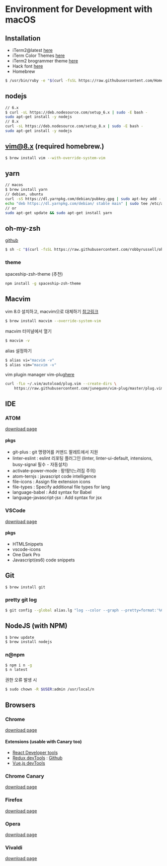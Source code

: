 # Environment for Development with macOS

## Installation

* iTerm2@latest [here](https://www.iterm2.com/downloads.html)
* iTerm Color Themes [here](https://github.com/bahlo/iterm-colors)
* iTerm2 brogrammer theme [here](https://github.com/dalgos/hello_dev/blob/master/brogrammer.itermcolors)
* Hack font [here](http://sourcefoundry.org/hack/)
* Homebrew
```bash
$ /usr/bin/ruby -e "$(curl -fsSL https://raw.githubusercontent.com/Homebrew/install/master/install)"
```

## nodejs
```bash
// 6.x
$ curl -sL https://deb.nodesource.com/setup_6.x | sudo -E bash -
sudo apt-get install -y nodejs
// 8.x
curl -sL https://deb.nodesource.com/setup_8.x | sudo -E bash -
sudo apt-get install -y nodejs
```

## vim@8.x (required homebrew.)
```bash
$ brew install vim --with-override-system-vim
```

## yarn
```bash
// macos
$ brew install yarn
// debian, ubuntu
curl -sS https://dl.yarnpkg.com/debian/pubkey.gpg | sudo apt-key add -
echo "deb https://dl.yarnpkg.com/debian/ stable main" | sudo tee /etc/apt/sources.list.d/yarn.list
// or
sudo apt-get update && sudo apt-get install yarn
```

## oh-my-zsh
[github](https://github.com/robbyrussell/oh-my-zsh)
```bash
$ sh -c "$(curl -fsSL https://raw.githubusercontent.com/robbyrussell/oh-my-zsh/master/tools/install.sh)"
```
### theme
spaceship-zsh-theme (추천)

```bash
npm install -g spaceship-zsh-theme
```

## Macvim
vim 8.0 설치하고, macvim으로 대체하기 [참고링크](https://nolboo.kim/blog/2016/09/16/vim-8-upgrade/)
```bash
$ brew install macvim --override-system-vim
```
macvim 터미널에서 열기
```bash
$ macvim -v
```
alias 설정하기
```bash
$ alias vi="macvim -v"
$ alias vim="macvim -v"
```

vim plugin manager
vim-plug[here](https://github.com/junegunn/vim-plug)

```bash
curl -fLo ~/.vim/autoload/plug.vim --create-dirs \
    https://raw.githubusercontent.com/junegunn/vim-plug/master/plug.vim
```

## IDE

### ATOM
[download page](https://atom.io)

#### pkgs
* git-plus : git 명령어를 커맨드 팔레트에서 지원
* linter-eslint : eslint 리포팅 플러그인 (linter, linter-ui-default, intensions, busy-signal 필수 - 자동설치)
* activate-power-mode : 팡!팡!(느려짐 주의)
* atom-ternjs : javascript code intelligence
* file-icons : Assign file extension icons
* file-types : Specify additional file types for lang
* language-babel : Add syntax for Babel
* language-javascript-jsx : Add syntax for jsx

### VSCode
[download page](https://code.visualstudio.com/download)

#### pkgs
* HTMLSnippets
* vscode-icons
* One Dark Pro
* Javascript(es6) code snippets

## Git
```bash
$ brew install git
```
### pretty git log
```bash
$ git config --global alias.lg "log --color --graph --pretty=format:'%Cred%h%Creset -%C(yellow)%d%Creset %s %Cgreen(%cr) %C(bold blue)<%an>%Creset' --abbrev-commit"
```

## NodeJS (with NPM)
```bash
$ brew update
$ brew install nodejs
```

### n@npm
```bash
$ npm i n -g
$ n latest
```
권한 오류 발생 시
```bash
$ sudo chown -R $USER:admin /usr/local/n
```

## Browsers

### Chrome
[download page](https://www.google.co.kr/chrome/browser/desktop/index.html)

#### Extensions (usable with Canary too)
* [React Developer tools](https://chrome.google.com/webstore/detail/react-developer-tools/fmkadmapgofadopljbjfkapdkoienihi)
* [Redux devTools](https://chrome.google.com/webstore/detail/redux-devtools/lmhkpmbekcpmknklioeibfkpmmfibljd) : [Github](https://github.com/zalmoxisus/redux-devtools-extension)
* [Vue.js devTools](https://chrome.google.com/webstore/detail/vuejs-devtools/nhdogjmejiglipccpnnnanhbledajbpd)


### Chrome Canary
[download page](https://www.google.co.kr/chrome/browser/canary.html)

### Firefox
[download page](https://www.mozilla.org/ko/firefox/new/)

### Opera
[download page](http://www.opera.com/ko)

### Vivaldi
[download page](https://vivaldi.com)
